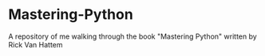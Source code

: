 # Mastering-Python
A repository of me walking through the book "Mastering Python" written by Rick Van Hattem
